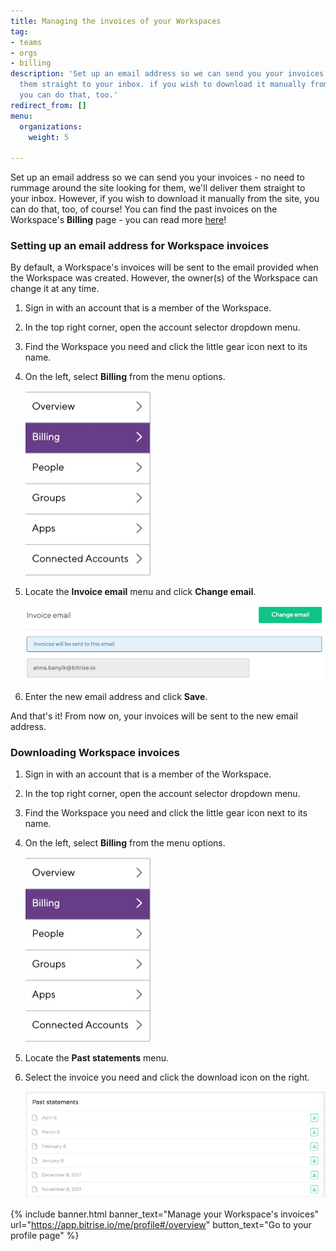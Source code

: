 ```yaml
---
title: Managing the invoices of your Workspaces
tag:
- teams
- orgs
- billing
description: 'Set up an email address so we can send you your invoices: we''ll deliver
  them straight to your inbox. if you wish to download it manually from the site,
  you can do that, too.'
redirect_from: []
menu:
  organizations:
    weight: 5

---
```

Set up an email address so we can send you your invoices - no need to rummage around the site looking for them, we'll deliver them straight to your inbox. However, if you wish to download it manually from the site, you can do that, too, of course! You can find the past invoices on the Workspace's **Billing** page - you can read more [here](#downloading-workspace-invoices)!

### Setting up an email address for Workspace invoices

By default, a Workspace's invoices will be sent to the email provided when the Workspace was created. However, the owner(s) of the Workspace can change it at any time.

1. Sign in with an account that is a member of the Workspace.
1. In the top right corner, open the account selector dropdown menu. 
1. Find the Workspace you need and click the little gear icon next to its name.
3. On the left, select **Billing** from the menu options.

   ![{{ page.title }}](/img/billing-selected.jpg)
4. Locate the **Invoice email** menu and click **Change email**.

   ![{{ page.title }}](/img/invoice-email.png)
5. Enter the new email address and click **Save**.

And that's it! From now on, your invoices will be sent to the new email address.

### Downloading Workspace invoices

1. Sign in with an account that is a member of the Workspace.
1. In the top right corner, open the account selector dropdown menu. 
1. Find the Workspace you need and click the little gear icon next to its name.
3. On the left, select **Billing** from the menu options.

   ![{{ page.title }}](/img/billing-selected.jpg)
4. Locate the **Past statements** menu.
5. Select the invoice you need and click the download icon on the right.

   ![{{ page.title }}](/img/team-management/organization/past-invoices.png)
   
{% include banner.html banner_text="Manage your Workspace's invoices" url="https://app.bitrise.io/me/profile#/overview" button_text="Go to your profile page" %}